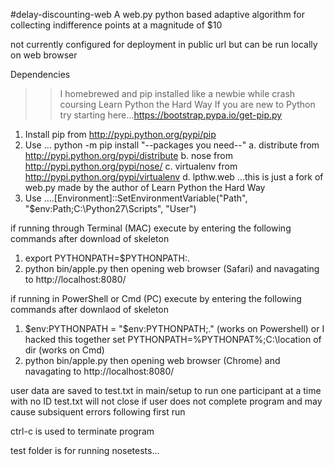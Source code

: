 #delay-discounting-web
A web.py python based adaptive algorithm for collecting indifference points at a magnitude of $10

not currently configured for deployment in public url but can be run locally on web browser

Dependencies 
>> I homebrewed and pip installed like a newbie while
crash coursing Learn Python the Hard Way
>> If you are new to Python try starting here...https://bootstrap.pypa.io/get-pip.py 
  1. Install pip from http://pypi.python.org/pypi/pip
  2. Use ... python -m pip install "--packages you need--"
     a. distribute from http://pypi.python.org/pypi/distribute
     b. nose from http://pypi.python.org/pypi/nose/
     c. virtualenv from http://pypi.python.org/pypi/virtualenv
     d. lpthw.web ...this is just a fork of web.py made by the author of Learn Python the Hard Way
  3. Use ....[Environment]::SetEnvironmentVariable("Path", "$env:Path;C:\Python27\Scripts", "User") 



if running through Terminal (MAC) execute by entering the following commands after download of skeleton
  1. export PYTHONPATH=$PYTHONPATH:.
  2. python bin/apple.py
then opening web browser (Safari) and navagating to  http://localhost:8080/

if running in PowerShell or Cmd (PC) execute by entering the following commands after downlaod of skeleton
  1. $env:PYTHONPATH = "$env:PYTHONPATH;." (works on Powershell) or I hacked this together set PYTHONPATH=%PYTHONPAT%;C:\location of dir (works on Cmd)
  2. python bin/apple.py
then opening web browser (Chrome) and navagating to  http://localhost:8080/

user data are saved to test.txt in main/setup to run one participant at a time with no ID
test.txt will not close if user does not complete program and may cause subsiquent errors following first run

ctrl-c is used to terminate program

test folder is for running nosetests...
